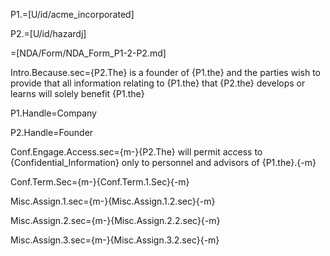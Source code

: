 P1.=[U/id/acme_incorporated]

P2.=[U/id/hazardj]

=[NDA/Form/NDA_Form_P1-2-P2.md]

Intro.Because.sec={P2.The} is a founder of {P1.the} and the parties wish to provide that all information relating to {P1.the} that {P2.the} develops or learns will solely benefit {P1.the}

P1.Handle=Company

P2.Handle=Founder

Conf.Engage.Access.sec={m-}{P2.The} will permit access to {Confidential_Information} only to personnel and advisors of {P1.the}.{-m}

Conf.Term.Sec={m-}{Conf.Term.1.Sec}{-m}

Misc.Assign.1.sec={m-}{Misc.Assign.1.2.sec}{-m}

Misc.Assign.2.sec={m-}{Misc.Assign.2.2.sec}{-m}

Misc.Assign.3.sec={m-}{Misc.Assign.3.2.sec}{-m}